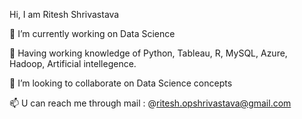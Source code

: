  Hi, I am Ritesh Shrivastava

🔭 I’m currently working on Data Science

🌱 Having working knowledge of Python, Tableau, R, MySQL, Azure, Hadoop, Artificial intellegence.

👯 I’m looking to collaborate on Data Science concepts

📫 U can reach me through mail  : @ritesh.opshrivastava@gmail.com

<!--
**RiteshopShrivastava/RiteshopShrivastava** is a ✨ _special_ ✨ repository because its `README.md` (this file) appears on your GitHub profile.

Here are some ideas to get you started:

- 🔭 I’m currently working on Data Science
- 🌱 I’m currently mastering Python, Tableau, R, MySQL, Azure, Hadoop, Artificial intellegence and Deep learning
- 👯 I’m looking to collaborate on Data Science concepts
- 🤔 I’m looking for help with ...
- 💬 Ask me about ...
- 📫 How to reach me on my maild : ritesh.opshrivastava@gmail.com
- 😄 Pronouns: ...
- ⚡ Fun fact: ...
-->
